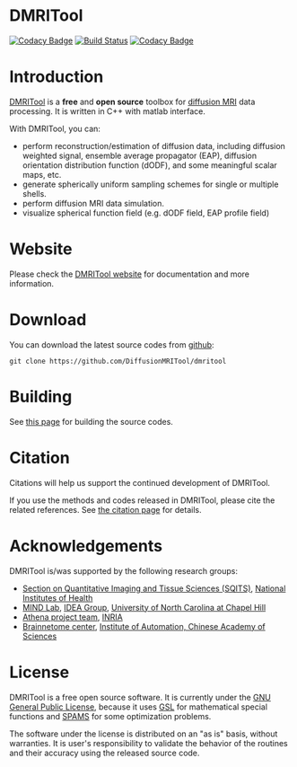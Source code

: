 DMRITool 
========

[![Codacy Badge](https://api.codacy.com/project/badge/Grade/13b3fe25b4b84ac6a413bb31e29d58fc)](https://www.codacy.com/app/JianCheng/dmritool?utm_source=github.com&utm_medium=referral&utm_content=DiffusionMRITool/dmritool&utm_campaign=badger)
[![Build Status](https://travis-ci.org/DiffusionMRITool/dmritool.svg?branch=master)](https://travis-ci.org/DiffusionMRITool/dmritool)
[![Codacy Badge](https://api.codacy.com/project/badge/Grade/13b3fe25b4b84ac6a413bb31e29d58fc)](https://www.codacy.com/app/JianCheng/dmritool?utm_source=github.com&amp;utm_medium=referral&amp;utm_content=DiffusionMRITool/dmritool&amp;utm_campaign=Badge_Grade)

Introduction
============

[DMRITool](http://diffusionmritool.github.io/) is a **free** and **open source** toolbox for [diffusion MRI](http://en.wikipedia.org/wiki/Diffusion_MRI) data processing. 
It is written in C++ with matlab interface. 

With DMRITool, you can:

* perform reconstruction/estimation of diffusion data, including diffusion weighted signal, ensemble average propagator (EAP), diffusion orientation distribution function (dODF), and some meaningful scalar maps, etc.
* generate spherically uniform sampling schemes for single or multiple shells.
* perform diffusion MRI data simulation.
* visualize spherical function field (e.g. dODF field, EAP profile field)



Website
=======

Please check the [DMRITool website](http://diffusionmritool.github.io/) for documentation and more information.

Download
========

You can download the latest source codes from [github](https://github.com/DiffusionMRITool/dmritool):

    git clone https://github.com/DiffusionMRITool/dmritool

Building
========

See [this page](http://diffusionmritool.github.io/building.html) for building the source codes. 

Citation
========

Citations will help us support the continued development of DMRITool. 

If you use the methods and codes released in DMRITool, please cite the related references. 
See [the citation page](http://diffusionmritool.github.io/citation.html) for details. 

Acknowledgements
================

DMRITool is/was supported by the following research groups:

* [Section on Quantitative Imaging and Tissue Sciences (SQITS)](https://science.nichd.nih.gov/confluence/display/sqits/Home), [National Institutes of Health](http://www.nih.gov/)
* [MIND Lab](http://www.unc.edu/~ptyap/index.html), [IDEA Group](https://www.med.unc.edu/bric/ideagroup), [University of North Carolina at Chapel Hill](http://www.unc.edu/)
* [Athena project team](https://team.inria.fr/athena/), [INRIA](http://www.inria.fr/)
* [Brainnetome center](http://www.brainnetome.org/en/), [Institute of Automation, Chinese Academy of Sciences](http://english.ia.cas.cn/)

License
=======

DMRITool is a free open source software. 
It is currently under the [GNU General Public License](http://www.gnu.org/licenses/gpl.html), 
because it uses [GSL](http://www.gnu.org/software/gsl/) for mathematical special functions and [SPAMS](http://spams-devel.gforge.inria.fr/) for some optimization problems. 

The software under the license is distributed on an "as is" basis, without warranties.
It is user's responsibility to validate the behavior of the routines and their accuracy using the released source code. 

